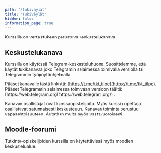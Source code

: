 ```yaml
---
path: "/tukivaylat"
title: "Tukiväylät"
hidden: false
information_page: true
---
```


Kurssilla on vertaistukeen perustuva keskustelukanava.

## Keskustelukanava

Kurssilla on käytössä Telegram-keskusteluhuone. Suosittelemme, että käytät tukikanavaa joko Telegramin selaimessa toimivalla versiolla tai Telegrammin työpöytäohjelmalla.

Pääset kanavalle tästä linkistä: [https://t.me/tkt_tilpe](https://t.me/tkt_tilpe). Pääset Telegrammin selaimessa toimivaan versioon täältä: [https://web.telegram.org](https://web.telegram.org/) .

Kanavan osallistujat ovat kanssaopiskelijoita. Myös kurssin opettajat osallistuvat satunnaisesti keskusteuun. Kanavan toiminta perustuu vapaaehtoisuuteen. Autathan muita myös vastavuoroisesti.


## Moodle-foorumi

Tutkinto-opiskelijoiden kurssilla on käytettävissä myös moodlen keskustelualue.


